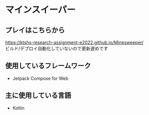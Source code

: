 # マインスイーパー

## プレイはこちらから

https://ktshs-research-assignment-e2022.github.io/Minesweeper/  
ビルド/デプロイ自動化していないので更新遅めです

## 使用しているフレームワーク

- Jetpack Compose for Web

## 主に使用している言語

- Kotlin
